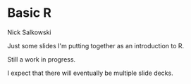 # Basic R

Nick Salkowski

Just some slides I'm putting together as an introduction to R.

Still a work in progress.

I expect that there will eventually be multiple slide decks.
